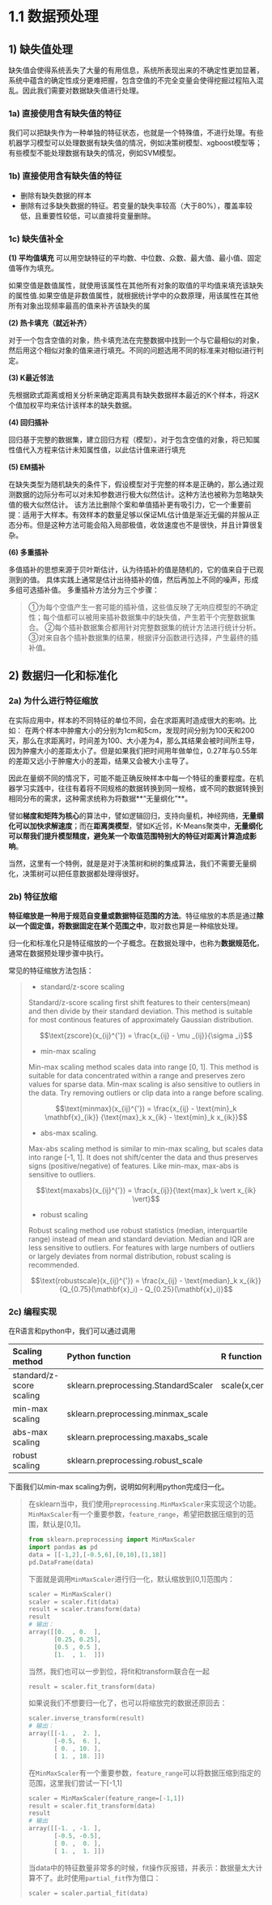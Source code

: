 # 1.1 数据预处理

## 1\) 缺失值处理

缺失值会使得系统丢失了大量的有用信息，系统所表现出来的不确定性更加显著，系统中蕴含的确定性成分更难把握，包含空值的不完全变量会使得挖掘过程陷入混乱。因此我们需要对数据缺失值进行处理。

### 1a) 直接使用含有缺失值的特征

我们可以把缺失作为一种单独的特征状态，也就是一个特殊值，不进行处理。有些机器学习模型可以处理数据有缺失值的情况，例如决策树模型、xgboost模型等；有些模型不能处理数据有缺失的情况，例如SVM模型。


### 1b) 直接使用含有缺失值的特征

* 删除有缺失数据的样本
* 删除有过多缺失数据的特征。若变量的缺失率较高（大于80%），覆盖率较低，且重要性较低，可以直接将变量删除。

### 1c) 缺失值补全

**(1) 平均值填充**
可以用空缺特征的平均数、中位数、众数、最大值、最小值、固定值等作为填充。

如果空值是数值属性，就使用该属性在其他所有对象的取值的平均值来填充该缺失的属性值.如果空值是非数值属性，就根据统计学中的众数原理，用该属性在其他所有对象出现频率最高的值来补齐该缺失的属

**(2) 热卡填充（就近补齐）**

对于一个包含空值的对象，热卡填充法在完整数据中找到一个与它最相似的对象，然后用这个相似对象的值来进行填充。不同的问题选用不同的标准来对相似进行判定。

**(3) K最近邻法**

先根据欧式距离或相关分析来确定距离具有缺失数据样本最近的K个样本，将这K个值加权平均来估计该样本的缺失数据。

**(4) 回归插补**

回归基于完整的数据集，建立回归方程（模型）。对于包含空值的对象，将已知属性值代入方程来估计未知属性值，以此估计值来进行填充

**(5) EM插补**

在缺失类型为随机缺失的条件下，假设模型对于完整的样本是正确的，那么通过观测数据的边际分布可以对未知参数进行极大似然估计。这种方法也被称为忽略缺失值的极大似然估计。
该方法比删除个案和单值插补更有吸引力，它一个重要前提：适用于大样本。有效样本的数量足够以保证ML估计值是渐近无偏的并服从正态分布。但是这种方法可能会陷入局部极值，收敛速度也不是很快，并且计算很复杂。

**(6) 多重插补**

多值插补的思想来源于贝叶斯估计，认为待插补的值是随机的，它的值来自于已观测到的值。
具体实践上通常是估计出待插补的值，然后再加上不同的噪声，形成多组可选插补值。
多重插补方法分为三个步骤：
> ①为每个空值产生一套可能的插补值，这些值反映了无响应模型的不确定性；每个值都可以被用来插补数据集中的缺失值，产生若干个完整数据集合。
> ②每个插补数据集合都用针对完整数据集的统计方法进行统计分析。
> ③对来自各个插补数据集的结果，根据评分函数进行选择，产生最终的插补值。


## 2\) 数据归一化和标准化
### 2a) 为什么进行特征缩放

在实际应用中，样本的不同特征的单位不同，会在求距离时造成很大的影响。比如： 在两个样本中肿瘤大小的分别为1cm和5cm，发现时间分别为100天和200天，那么在求距离时，时间差为100、大小差为4，那么其结果会被时间所主导，因为肿瘤大小的差距太小了。但是如果我们把时间用年做单位，0.27年与0.55年的差距又远小于肿瘤大小的差距，结果又会被大小主导了。

因此在量纲不同的情况下，可能不能正确反映样本中每一个特征的重要程度。在机器学习实践中，往往有着将不同规格的数据转换到同一规格，或不同的数据转换到相同分布的需求，这种需求统称为将数据**“无量纲化”**。

譬如**梯度和矩阵为核心**的算法中，譬如逻辑回归，支持向量机，神经网络，**无量纲化可以加快求解速度**；而在**距离类模型**，譬如K近邻，K-Means聚类中，**无量纲化可以帮我们提升模型精度，避免某一个取值范围特别大的特征对距离计算造成影响**。

当然，这里有一个特例，就是是对于决策树和树的集成算法，我们不需要无量纲化，决策树可以把任意数据都处理得很好。

### 2b) 特征放缩

**特征缩放是一种用于规范自变量或数据特征范围的方法**。特征缩放的本质是通过**除以一个固定值，将数据固定在某个范围之中**，取对数也算是一种缩放处理。

归一化和标准化只是特征缩放的一个子概念。在数据处理中，也称为**数据规范化**，通常在数据预处理步骤中执行。


常见的特征缩放方法包括：

> * standard/z-score scaling
>
> Standard/z-score scaling first shift features to their centers\(mean\) and then divide by their standard deviation. This method is suitable for most continous features of approximately Gaussian distribution.
>
> $$\text{zscore}(x_{ij}^{'}) = \frac{x_{ij} - \mu _{ij}}{\sigma _i}$$
>
> * min-max scaling
>
> Min-max scaling method scales data into range \[0, 1\]. This method is suitable for data concentrated within a range and preserves zero values for sparse data. Min-max scaling is also sensitive to outliers in the data. Try removing outliers or clip data into a range before scaling.
>
> $$\text{minmax}(x_{ij}^{'}) = \frac{x_{ij} - \text{min}_k \mathbf{x}_{ik}} {\text{max}_k x_{ik} - \text{min}_k x_{ik}}$$
>
> * abs-max scaling.
>
> Max-abs scaling method is similar to min-max scaling, but scales data into range \[-1, 1\]. It does not shift/center the data and thus preserves signs \(positive/negative\) of features. Like min-max, max-abs is sensitive to outliers.
>
> $$\text{maxabs}(x_{ij}^{'}) = \frac{x_{ij}}{\text{max}_k \vert x_{ik} \vert}$$
>
> * robust scaling
>
> Robust scaling method use robust statistics \(median, interquartile range\) instead of mean and standard deviation. Median and IQR are less sensitive to outliers. For features with large numbers of outliers or largely deviates from normal distribution, robust scaling is recommended.
>
> $$\text{robustscale}(x_{ij}^{'}) = \frac{x_{ij} - \text{median}_k x_{ik}} {Q_{0.75}(\mathbf{x}_i) - Q_{0.25}(\mathbf{x}_i)}$$


### 2c) 编程实现

在R语言和python中，我们可以通过调用


| Scaling method | Python function | R function |
| :--- | :--- | :--- |
| standard/z-score scaling |  sklearn.preprocessing.StandardScaler | scale(x,center=T,scale=T) |
| min-max scaling |sklearn.preprocessing.minmax_scale  | |
| abs-max scaling | sklearn.preprocessing.maxabs_scale  | |
| robust scaling |  sklearn.preprocessing.robust_scale  | |


下面我们以min-max scaling为例，说明如何利用python完成归一化。
> 在sklearn当中，我们使用`preprocessing.MinMaxScaler`来实现这个功能。`MinMaxScaler`有一个重要参数，`feature_range`，希望把数据压缩到的范围，默认是[0,1]。
> ```python
> from sklearn.preprocessing import MinMaxScaler
> import pandas as pd
> data = [[-1,2],[-0.5,6],[0,10],[1,18]]
> pd.DataFrame(data)
> ```
> 下面就是调用`MinMaxScaler`进行归一化，默认缩放到[0,1]范围内：
> ```python
> scaler = MinMaxScaler() 
> scaler = scaler.fit(data) 
> result = scaler.transform(data)
> result
> # 输出：
> array([[0.  , 0.  ],
>        [0.25, 0.25],
>        [0.5 , 0.5 ],
>        [1.  , 1.  ]])
> ```
> 当然，我们也可以一步到位，将fit和transform联合在一起
> ```python
> result = scaler.fit_transform(data)
> ```
> 如果说我们不想要归一化了，也可以将缩放完的数据还原回去：
> ```python
> scaler.inverse_transform(result)
> # 输出：
> array([[-1. ,  2. ],
>        [-0.5,  6. ],
>        [ 0. , 10. ],
>        [ 1. , 18. ]])
> ```
> 在`MinMaxScaler`有一个重要参数，`feature_range`可以将数据压缩到指定的范围，这里我们尝试一下[-1,1]
> ```python
> scaler = MinMaxScaler(feature_range=[-1,1])
> result = scaler.fit_transform(data)
> result
> # 输出
> array([[-1. , -1. ],
>        [-0.5, -0.5],
>        [ 0. ,  0. ],
>        [ 1. ,  1. ]])
> ```
> 当data中的特征数量非常多的时候，fit操作灰报错，并表示：数据量太大计算不了。此时使用`partial_fit`作为借口：
> ```python
> scaler = scaler.partial_fit(data)
> ```
